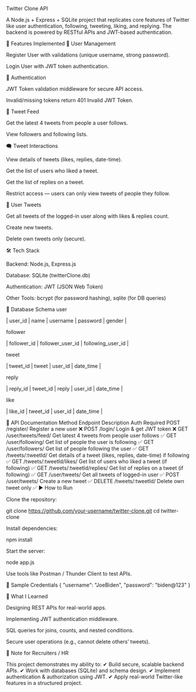 Twitter Clone API

A Node.js + Express + SQLite project that replicates core features of Twitter like user authentication, following, tweeting, liking, and replying. The backend is powered by RESTful APIs and JWT-based authentication.

🚀 Features Implemented
👤 User Management

Register User with validations (unique username, strong password).

Login User with JWT token authentication.

🔐 Authentication

JWT Token validation middleware for secure API access.

Invalid/missing tokens return 401 Invalid JWT Token.

📰 Tweet Feed

Get the latest 4 tweets from people a user follows.

View followers and following lists.

🗨️ Tweet Interactions

View details of tweets (likes, replies, date-time).

Get the list of users who liked a tweet.

Get the list of replies on a tweet.

Restrict access — users can only view tweets of people they follow.

📝 User Tweets

Get all tweets of the logged-in user along with likes & replies count.

Create new tweets.

Delete own tweets only (secure).

🛠️ Tech Stack

Backend: Node.js, Express.js

Database: SQLite (twitterClone.db)

Authentication: JWT (JSON Web Token)

Other Tools: bcrypt (for password hashing), sqlite (for DB queries)

📂 Database Schema
user

| user_id | name | username | password | gender |

follower

| follower_id | follower_user_id | following_user_id |

tweet

| tweet_id | tweet | user_id | date_time |

reply

| reply_id | tweet_id | reply | user_id | date_time |

like

| like_id | tweet_id | user_id | date_time |

📌 API Documentation
Method	Endpoint	Description	Auth Required
POST	/register/	Register a new user	❌
POST	/login/	Login & get JWT token	❌
GET	/user/tweets/feed/	Get latest 4 tweets from people user follows	✅
GET	/user/following/	Get list of people the user is following	✅
GET	/user/followers/	Get list of people following the user	✅
GET	/tweets/:tweetId/	Get details of a tweet (likes, replies, date-time) if following	✅
GET	/tweets/:tweetId/likes/	Get list of users who liked a tweet (if following)	✅
GET	/tweets/:tweetId/replies/	Get list of replies on a tweet (if following)	✅
GET	/user/tweets/	Get all tweets of logged-in user	✅
POST	/user/tweets/	Create a new tweet	✅
DELETE	/tweets/:tweetId/	Delete own tweet only	✅
▶️ How to Run

Clone the repository:

git clone https://github.com/your-username/twitter-clone.git
cd twitter-clone


Install dependencies:

npm install


Start the server:

node app.js


Use tools like Postman / Thunder Client to test APIs.

🔐 Sample Credentials
{
  "username": "JoeBiden",
  "password": "biden@123"
}

🎯 What I Learned

Designing REST APIs for real-world apps.

Implementing JWT authentication middleware.

SQL queries for joins, counts, and nested conditions.

Secure user operations (e.g., cannot delete others’ tweets).

📌 Note for Recruiters / HR

This project demonstrates my ability to:
✔ Build secure, scalable backend APIs.
✔ Work with databases (SQLite) and schema design.
✔ Implement authentication & authorization using JWT.
✔ Apply real-world Twitter-like features in a structured project.
